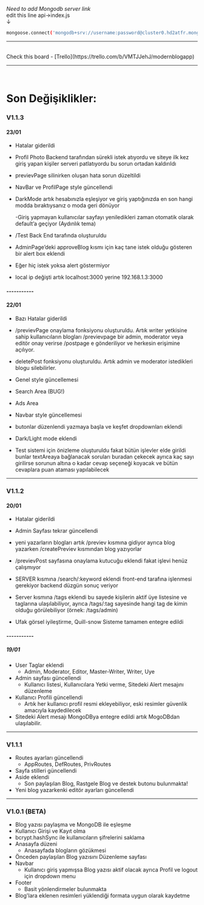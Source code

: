 *Need to add Mongodb server link*
</br>edit this line api->index.js
</br>↓
```sh
mongoose.connect('mongodb+srv://username:password@cluster0.hd2atfr.mongodb.net/?retryWrites=true&w=majority');
```
<hr>
<br/>
Check this board
- [Trello](https://trello.com/b/VMTJJehJ/modernblogapp)
<hr>
<br/>

# Son Değişiklikler:</br>
### V1.1.3

#### 23/01
-  Hatalar giderildi

  -  Profil Photo Backend tarafından sürekli istek atıyordu ve siteye ilk kez giriş yapan kişiler serveri patlatıyordu bu sorun ortadan kaldırıldı

  -  previevPage silinirken oluşan hata sorun düzeltildi

-  NavBar ve ProfilPage style güncellendi

-  DarkMode artık hesabınızla eşleşiyor ve giriş yaptığınızda en son hangi modda bıraktıysanız o moda geri dönüyor

    -Giriş yapmayan kullanıcılar sayfayı yeniledikleri zaman otomatik olarak default’a geçiyor (Aydınlık tema)

-  /Test Back End tarafında oluşturuldu

-  AdminPage’deki approveBlog kısmı için kaç tane istek olduğu gösteren bir alert box eklendi

  -  Eğer hiç istek yoksa alert göstermiyor

-  local ip değişti artık localhost:3000 yerine 192.168.1.3:3000

#### -----------

#### 22/01
- Bazı Hatalar giderildi

- /previevPage onaylama fonksiyonu oluşturuldu. Artık writer yetkisine sahip kullanıcıların blogları /previevpage bir admin, moderator veya editör onay verirse /postpage e gönderiliyor ve herkesin erişimine açılıyor.

- deletePost fonksiyonu oluşturuldu. Artık admin ve moderator istedikleri blogu silebilirler.

- Genel style güncellemesi

- Search Area (BUG!)

- Ads Area

- Navbar style güncellemesi

- butonlar düzenlendi yazmaya başla ve keşfet dropdownları eklendi

- Dark/Light mode eklendi

- Test sistemi için önizleme oluşturuldu fakat bütün işlevler elde girildi bunlar textAreaya bağlanacak soruları buradan çekecek ayrıca kaç sayı girilirse sorunun altına o kadar cevap seçeneği koyacak ve bütün cevaplara puan ataması yapılabilecek

<hr>

### V1.1.2

#### 20/01
- Hatalar giderildi

- Admin Sayfası tekrar güncellendi

- yeni yazarların blogları artık /previev kısmına gidiyor ayrıca blog yazarken /createPreviev kısmından blog yazıyorlar

- /previevPost sayfasına onaylama kutucuğu eklendi fakat işlevi henüz çalışmıyor

- SERVER kısmına /search/:keyword eklendi front-end tarafına işlenmesi gerekiyor backend düzgün sonuç veriyor

- Server kısmına /tags eklendi bu sayede kişilerin aktif üye listesine ve taglarına ulaşılabiliyor, ayrıca /tags/:tag sayesinde hangi tag de kimin olduğu görülebiliyor (örnek: /tags/admin)

- Ufak görsel iyileştirme, Quill-snow Sisteme tamamen entegre edildi

#### -----------

##### 19/01
- User Taglar eklendi
  - Admin, Moderator, Editor, Master-Writer, Writer, Uye
- Admin sayfası güncellendi
  - Kullanıcı listesi, Kullanıcılara Yetki verme, Sitedeki Alert mesajını düzenleme
- Kullanıcı Profili güncellendi
  - Artık her kullanıcı profil resmi ekleyebiliyor, eski resimler güvenlik amacıyla kaydedilecek
- Sitedeki Alert mesajı MongoDBya entegre edildi artık MogoDBdan ulaşılabilir.

<hr>

### V1.1.1
- Routes ayarları güncellendi
  - AppRoutes, DefRoutes, PrivRoutes
- Sayfa stilleri güncellendi
- Aside eklendi
  - Son paylaşılan Blog, Rastgele Blog ve destek butonu bulunmakta!
- Yeni blog yazarkenki editör ayarları güncellendi

<hr>

### V1.0.1 (BETA)
- Blog yazısı paylaşma ve MongoDB ile eşleşme
- Kullanıcı Girişi ve Kayıt olma
- bcrypt.hashSync ile kullanıcıların şifrelerini saklama
- Anasayfa düzeni
  - Anasayfada blogların gözükmesi
- Önceden paylaşılan Blog yazısını Düzenleme sayfası
- Navbar
  - Kullanıcı giriş yapmışsa Blog yazısı aktif olacak ayrıca Profil ve logout için dropdown menu
- Footer
  - Basit yönlendirmeler bulunmakta
- Blog'lara eklenen resimleri yüklendiği formata uygun olarak kaydetme
